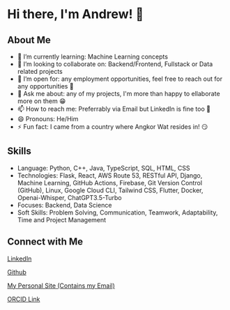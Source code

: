 # Hi there, I'm Andrew! 👋

## About Me
- 🌱 I’m currently learning: Machine Learning concepts
- 👯 I’m looking to collaborate on: Backend/Frontend, Fullstack or Data related projects
- 🤔 I’m open for: any employment opportunities, feel free to reach out for any opportunities 🤝
- 💬 Ask me about: any of my projects, I'm more than happy to ellaborate more on them 😁
- 📫 How to reach me: Preferrably via Email but LinkedIn is fine too 🤗
- 😄 Pronouns: He/Him
- ⚡ Fun fact: I came from a country where Angkor Wat resides in! 😏

## Skills
- Language: Python, C++, Java, TypeScript, SQL, HTML, CSS
- Technologies: Flask, React, AWS Route 53, RESTful API, Django, Machine Learning, GitHub Actions, Firebase, Git Version Control (GitHub),
Linux, Google Cloud CLI, Tailwind CSS, Flutter, Docker, Openai-Whisper, ChatGPT3.5-Turbo
- Focuses: Backend, Data Science
- Soft Skills: Problem Solving, Communication, Teamwork, Adaptability, Time and Project Management

## Connect with Me
[LinkedIn][2]

[Github][3]

[My Personal Site (Contains my Email)][4]

[ORCID Link][5]



<!-- Links to your social media accounts -->

[2]: https://www.linkedin.com/in/andrewkhchou/
[3]: https://github.com/andrewchou949
[4]: https://andrewkhchou.com
[5]: https://orcid.org/0009-0008-2413-3138


<!-- You can add or remove sections according to your needs -->
